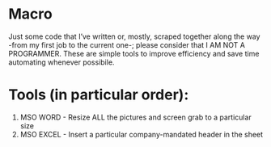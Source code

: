 # Macro
Just some code that I’ve written or, mostly, scraped together along the way -from my first job to the current one-; please consider that I AM NOT A PROGRAMMER. These are simple tools to improve efficiency and save time automating whenever possibile.

# Tools (in particular order):
1. MSO WORD - Resize ALL the pictures and screen grab to a particular size
2. MSO EXCEL - Insert a particular company-mandated header in the sheet
